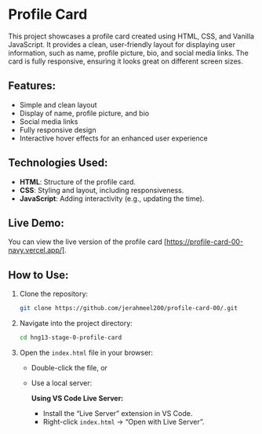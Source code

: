 # Profile Card

This project showcases a profile card created using HTML, CSS, and Vanilla JavaScript. It provides a clean, user-friendly layout for displaying user information, such as name, profile picture, bio, and social media links. The card is fully responsive, ensuring it looks great on different screen sizes.

## Features:

- Simple and clean layout
- Display of name, profile picture, and bio
- Social media links
- Fully responsive design
- Interactive hover effects for an enhanced user experience

## Technologies Used:

- **HTML**: Structure of the profile card.
- **CSS**: Styling and layout, including responsiveness.
- **JavaScript**: Adding interactivity (e.g., updating the time).

## Live Demo:

You can view the live version of the profile card [https://profile-card-00-navy.vercel.app/].

## How to Use:

1. Clone the repository:
   ```bash
   git clone https://github.com/jerahmeel200/profile-card-00/.git
   ````

2. Navigate into the project directory:

   ```bash
   cd hng13-stage-0-profile-card
   ```

3. Open the `index.html` file in your browser:

   * Double-click the file, or
   * Use a local server:

     **Using VS Code Live Server:**

     * Install the “Live Server” extension in VS Code.
     * Right-click `index.html` → “Open with Live Server”.

